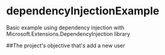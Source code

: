 # dependencyInjectionExample
Basic example using dependency injection with Microsoft.Extensions.DependencyInjection library

##The project's objective that's add a new user
